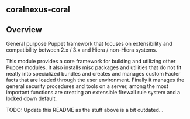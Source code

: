 ## coralnexus-coral

## Overview

General purpose Puppet framework that focuses on extensibility and
compatibility between 2.x / 3.x and Hiera / non-Hiera systems.

This module provides a core framework for building and utilizing other
Puppet modules.  It also installs misc packages and utilities that do not
fit neatly into specialized bundles and creates and manages custom Facter
facts that are loaded through the user environment.  Finally it manages the
general security procedures and tools on a server, among the most important
functions are creating an extensible firewall rule system and a locked down
default.

TODO: Update this README as the stuff above is a bit outdated...
